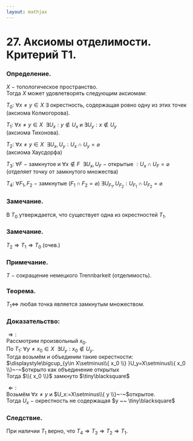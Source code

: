 ```yaml
---  
layout: mathjax  
---  
```

  
# 27. Аксиомы отделимости. Критерий Т1.  
  
### Определение.  
$X~-~$топологическое пространство.  
Тогда $X$ может удовлетворять следующим аксиомам:  
  
$T_0:$ $\forall x\ne y\in X$ $\exists$ окрестность, содержащая ровно одну из этих точек (аксиома Колмогорова).  
  
$T_1:$ $\forall x\ne y\in X ~~ \exists U_x:y\notin U_x$ и $\exists U_y:x\notin U_y$  
(аксиома Тихонова).  
  
$T_2:$ $\forall x\ne y\in X ~~ \exists U_x,U_y:U_x\cap U_y=\varnothing$  
(аксиома Хаусдорфа)  
  
$T_3:$ $\forall F~-~$замкнутое и $\forall x\notin F ~~ \exists U_x,U_F~-~$открытые $:U_x\cap U_F=\varnothing$  
(отделяет точку от замкнутого множества)  
  
$T_4:$ $\forall F_1,F_2~-~$замкнутые $(F_1\cap F_2=\varnothing)$ $\exists U_{F_1},U_{F_2}:U_{F_1}\cap U_{F_2}=\varnothing$  
  
### Замечание.  
В $T_0$ утверждается, что существует одна из окрестностей $T_1$.  
  
### Замечание.  
$T_2\Rightarrow T_1\Rightarrow T_0$ (очев.)  
  
### Примечание.  
$T~-~$сокращение немецкого Trennbarkeit (отделимость).  
  
### Теорема.  
$T_1\Leftrightarrow$ любая точка является замкнутым множеством.  
  
### Доказательство:  
$\Rightarrow:$  
Рассмотрим произвольный $x_0$.  
По $T_1$: $\forall y\ne x_0\in X ~~ \exists U_y:x_0 \notin U_y$.  
Тогда возьмём и объединим такие окрестности:  
$\displaystyle\bigcup_{y\in X\setminus\\{ x_0 \\} }U_y=X\setminus\\{ x_0 \\}~-~$открыто как объединение открытых  
Тогда $\\{ x_0 \\}$ замкнуто  $\tiny\blacksquare$  
  
$\Leftarrow:$  
Возьмём $\forall x\ne y$ и $U_x:=X\setminus\\{ y \\}~-~$открытое.  
Тогда $U_x~-~$окрестность не содержащая $y ~~ \tiny\blacksquare$  
  
### Следствие.  
При наличии $T_1$ верно, что $T_4\Rightarrow T_3\Rightarrow T_2\Rightarrow T_1$.  
